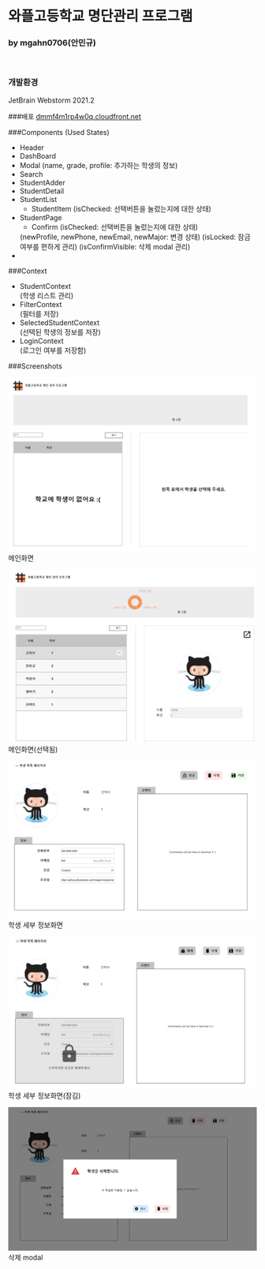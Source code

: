 # 와플고등학교 명단관리 프로그램
### by mgahn0706(안민규)

<br>

### 개발환경
JetBrain Webstorm  2021.2 <br>

###배포
<a href="https://dmmf4m1rp4w0q.cloudfront.net">dmmf4m1rp4w0q.cloudfront.net</a>

###Components (Used States)
<ul> 
    <li> Header </li>
    <li> DashBoard </li>
    <li> Modal (name, grade, profile: 추가하는 학생의 정보)</li>
    <li> Search</li>
    <li> StudentAdder</li>
    <li> StudentDetail</li>
    <li> StudentList
        <ul>
            <li>StudentItem (isChecked: 선택버튼을 눌렀는지에 대한 상태)</li>
        </ul>
    </li>
    <li> StudentPage
<ul>
            <li>Confirm (isChecked: 선택버튼을 눌렀는지에 대한 상태)</li>
        </ul></li> (newProfile, newPhone, newEmail, newMajor: 변경 상태)
(isLocked: 잠금 여부를 편하게 관리)
(isConfirmVisible: 삭제 modal 관리)
<li> </li>

</ul>

###Context

<ul>
    <li>StudentContext</li> (학생 리스트 관리)
    <li>FilterContext</li> (필터를 저장)
    <li>SelectedStudentContext</li> (선택된 학생의 정보를 저장)
    <li>LoginContext</li> (로그인 여부를 저장함)
</ul>


</ul>

###Screenshots

![screenshot](./img/screenshot1.png)
메인화면

![screenshot](./img/screenshot(selected).png)
메인화면(선택됨)

![screenshot](./img/detail.png)
학생 세부 정보화면

![screenshot](./img/locked.PNG)
학생 세부 정보화면(잠김)

![screenshot](./img/delete.PNG)
삭제 modal





